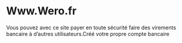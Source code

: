 # Www.Wero.fr
Vous pouvez avec ce site payer en toute sécurité faire des virements bancaire à d’autres utilisateurs.Créé votre propre compte bancaire
